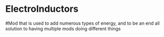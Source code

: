 # ElectroInductors
#Mod that is used to add numerous types of energy, and to be an end all solution to having multiple mods doing different things
